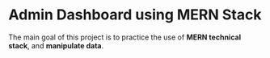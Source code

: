 # Admin Dashboard using MERN Stack
The main goal of this project is to practice the use of **MERN technical stack**, and **manipulate data**.
